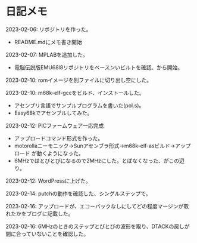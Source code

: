 # 日記メモ

2023-02-06: リポジトリを作った。
* README.mdにメモ書き開始

2023-02-07: MPLABを追加した。
* 電脳伝説版EMU68l8リポジトリをベースンいビルトを確認、から開始。

2023-02-10: romイメージを別ファイルに切り出し空にした。

2023-02-10: m68k-elf-gccをビルド、インストールした。
* アセンブリ言語でサンプルプログラムを書いた(pol.s)。
* Easy68kでアセンブルしてみた。

2023-02-12: PICファームウェア一応完成
* アップロードコマンド形式を作った。
* motorollaニーモニック→Sunアセンブラ形式→m68k-elf-asビルド→アップロード
が動くようになった。
* 6MHzではとびとびになるので2MHzにした。とばなくなった、がこの辺り。

2023-02-12: WordPressに上げた。

2023-02-14: putchの動作を確認した、シングルステップで。

2023-02-16: アップロードが、エコーバックなしにしてどの程度マージンが取れたかをブログに記載した。

2023-02-16: 6MHzのときのステップとびとびの波形を取り、DTACKの戻しが間に合っていないことを確認した。